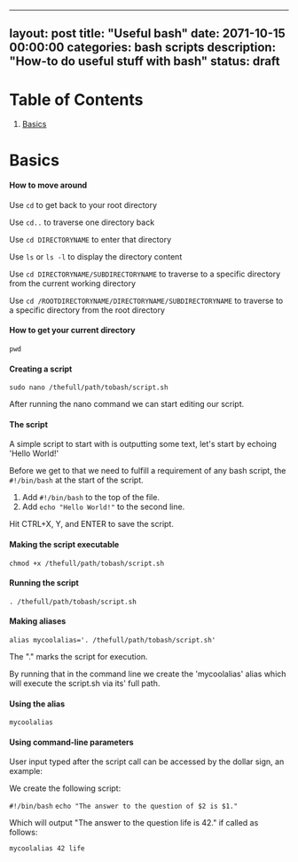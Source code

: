  ---
layout: post
title:  "Useful bash"
date:   2071-10-15 00:00:00
categories: bash scripts
description: "How-to do useful stuff with bash"
status: draft
---

# Table of Contents
1. [Basics](#basics)


# Basics

#### How to move around

Use `cd` to get back to your root directory

Use `cd..` to traverse one directory back

Use `cd DIRECTORYNAME` to enter that directory

Use `ls` or `ls -l` to display the directory content

Use `cd DIRECTORYNAME/SUBDIRECTORYNAME` to traverse to a specific directory from the current working directory

Use `cd /ROOTDIRECTORYNAME/DIRECTORYNAME/SUBDIRECTORYNAME` to traverse to a specific directory from the root directory 

#### How to get your current directory

`pwd`

#### Creating a script
`sudo nano /thefull/path/tobash/script.sh`

After running the nano command we can start editing our script. 

#### The script

A simple script to start with is outputting some text, let's start by echoing 'Hello World!'

Before we get to that we need to fulfill a requirement of any bash script, the `#!/bin/bash` at the start of the script.

1. Add `#!/bin/bash` to the top of the file.
2. Add `echo "Hello World!"` to the second line.

Hit CTRL+X, Y, and ENTER to save the script.

#### Making the script executable

`chmod +x /thefull/path/tobash/script.sh`

#### Running the script

`. /thefull/path/tobash/script.sh`

#### Making aliases

`alias mycoolalias='. /thefull/path/tobash/script.sh'`

The "." marks the script for execution.  

By running that in the command line we create the 'mycoolalias' alias which will execute the script.sh via its' full path.

#### Using the alias
`mycoolalias`

#### Using command-line parameters

User input typed after the script call can be accessed by the dollar sign, an example:

We create the following script:

`#!/bin/bash`
`echo "The answer to the question of $2 is $1."`

Which will output "The answer to the question life is 42." if called as follows: 

`mycoolalias 42 life`



